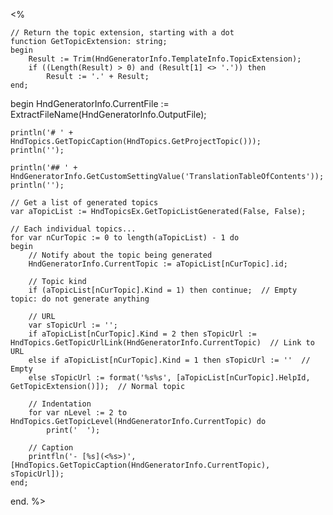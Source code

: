<%

	// Return the topic extension, starting with a dot
	function GetTopicExtension: string;
	begin
		Result := Trim(HndGeneratorInfo.TemplateInfo.TopicExtension);
		if ((Length(Result) > 0) and (Result[1] <> '.')) then
			Result := '.' + Result;
	end;

begin
    HndGeneratorInfo.CurrentFile := ExtractFileName(HndGeneratorInfo.OutputFile);

    println('# ' + HndTopics.GetTopicCaption(HndTopics.GetProjectTopic()));
    println('');

    println('## ' + HndGeneratorInfo.GetCustomSettingValue('TranslationTableOfContents'));
    println('');

    // Get a list of generated topics
	var aTopicList := HndTopicsEx.GetTopicListGenerated(False, False);

	// Each individual topics...
	for var nCurTopic := 0 to length(aTopicList) - 1 do
	begin
		// Notify about the topic being generated
		HndGeneratorInfo.CurrentTopic := aTopicList[nCurTopic].id;

		// Topic kind
		if (aTopicList[nCurTopic].Kind = 1) then continue;  // Empty topic: do not generate anything

        // URL
        var sTopicUrl := '';
        if aTopicList[nCurTopic].Kind = 2 then sTopicUrl := HndTopics.GetTopicUrlLink(HndGeneratorInfo.CurrentTopic)  // Link to URL
        else if aTopicList[nCurTopic].Kind = 1 then sTopicUrl := ''  // Empty
        else sTopicUrl := format('%s%s', [aTopicList[nCurTopic].HelpId, GetTopicExtension()]);  // Normal topic

        // Indentation
        for var nLevel := 2 to HndTopics.GetTopicLevel(HndGeneratorInfo.CurrentTopic) do
            print('  ');

        // Caption
        printfln('- [%s](<%s>)', [HndTopics.GetTopicCaption(HndGeneratorInfo.CurrentTopic), sTopicUrl]);
    end;
end.
%>
